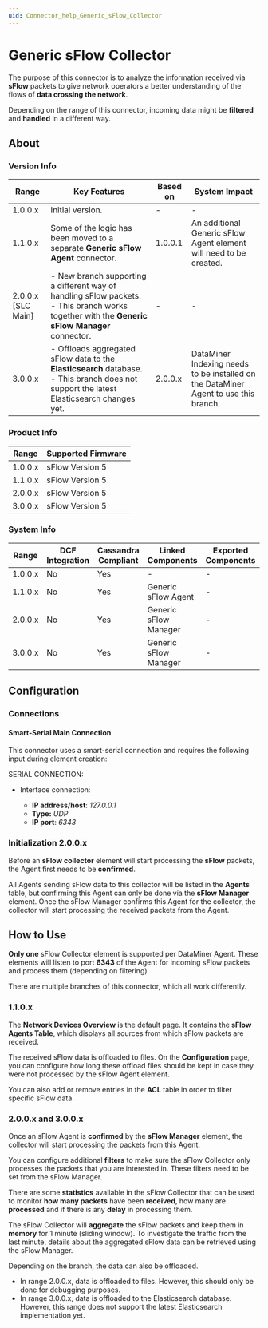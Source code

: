 ```yaml
---
uid: Connector_help_Generic_sFlow_Collector
---
```


# Generic sFlow Collector

The purpose of this connector is to analyze the information received via **sFlow** packets to give network operators a better understanding of the flows of **data crossing the network**.

Depending on the range of this connector, incoming data might be **filtered** and **handled** in a different way.

## About

### Version Info

| **Range**            | **Key Features**                                                                                                                            | **Based on** | **System Impact**                                                                   |
|----------------------|---------------------------------------------------------------------------------------------------------------------------------------------|--------------|-------------------------------------------------------------------------------------|
| 1.0.0.x              | Initial version.                                                                                                                            | \-           | \-                                                                                  |
| 1.1.0.x              | Some of the logic has been moved to a separate **Generic sFlow Agent** connector.                                                              | 1.0.0.1      | An additional Generic sFlow Agent element will need to be created.                  |
| 2.0.0.x \[SLC Main\] | \- New branch supporting a different way of handling sFlow packets. - This branch works together with the **Generic sFlow Manager** connector. | \-           | \-                                                                                  |
| 3.0.0.x              | \- Offloads aggregated sFlow data to the **Elasticsearch** database. - This branch does not support the latest Elasticsearch changes yet.   | 2.0.0.x      | DataMiner Indexing needs to be installed on the DataMiner Agent to use this branch. |

### Product Info

| **Range** | **Supported Firmware** |
|-----------|------------------------|
| 1.0.0.x   | sFlow Version 5        |
| 1.1.0.x   | sFlow Version 5        |
| 2.0.0.x   | sFlow Version 5        |
| 3.0.0.x   | sFlow Version 5        |

### System Info

| **Range** | **DCF Integration** | **Cassandra Compliant** | **Linked Components** | **Exported Components** |
|-----------|---------------------|-------------------------|-----------------------|-------------------------|
| 1.0.0.x   | No                  | Yes                     | \-                    | \-                      |
| 1.1.0.x   | No                  | Yes                     | Generic sFlow Agent   | \-                      |
| 2.0.0.x   | No                  | Yes                     | Generic sFlow Manager | \-                      |
| 3.0.0.x   | No                  | Yes                     | Generic sFlow Manager | \-                      |

## Configuration

### Connections

#### Smart-Serial Main Connection

This connector uses a smart-serial connection and requires the following input during element creation:

SERIAL CONNECTION:

- Interface connection:

  - **IP address/host**: *127.0.0.1*
  - **Type:** *UDP*
  - **IP port**: *6343*

### Initialization 2.0.0.x

Before an **sFlow collector** element will start processing the **sFlow** packets, the Agent first needs to be **confirmed**.

All Agents sending sFlow data to this collector will be listed in the **Agents** table, but confirming this Agent can only be done via the **sFlow Manager** element. Once the sFlow Manager confirms this Agent for the collector, the collector will start processing the received packets from the Agent.

## How to Use

**Only one** sFlow Collector element is supported per DataMiner Agent. These elements will listen to port **6343** of the Agent for incoming sFlow packets and process them (depending on filtering).

There are multiple branches of this connector, which all work differently.

### 1.1.0.x

The **Network Devices Overview** is the default page. It contains the **sFlow Agents Table**, which displays all sources from which sFlow packets are received.

The received sFlow data is offloaded to files. On the **Configuration** page, you can configure how long these offload files should be kept in case they were not processed by the sFlow Agent element.

You can also add or remove entries in the **ACL** table in order to filter specific sFlow data.

### 2.0.0.x and 3.0.0.x

Once an sFlow Agent is **confirmed** by the **sFlow Manager** element, the collector will start processing the packets from this Agent.

You can configure additional **filters** to make sure the sFlow Collector only processes the packets that you are interested in. These filters need to be set from the sFlow Manager.

There are some **statistics** available in the sFlow Collector that can be used to monitor **how many packets** have been **received**, how many are **processed** and if there is any **delay** in processing them.

The sFlow Collector will **aggregate** the sFlow packets and keep them in **memory** for 1 minute (sliding window). To investigate the traffic from the last minute, details about the aggregated sFlow data can be retrieved using the sFlow Manager.

Depending on the branch, the data can also be offloaded.

- In range 2.0.0.x, data is offloaded to files. However, this should only be done for debugging purposes.
- In range 3.0.0.x, data is offloaded to the Elasticsearch database. However, this range does not support the latest Elasticsearch implementation yet.
